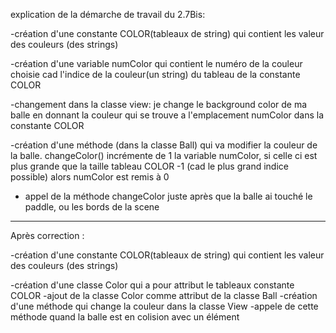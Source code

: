 explication de la démarche de travail du 2.7Bis:

-création d'une constante COLOR(tableaux de string) qui contient les 
valeur des couleurs
(des strings)

-création d'une variable numColor qui contient le numéro de la couleur 
choisie cad l'indice de la couleur(un string) du tableau de la constante 
COLOR 
 
-changement dans la classe view: je change le background color de ma 
balle en donnant la couleur qui se trouve a l'emplacement numColor dans 
la constante COLOR 

-création d'une méthode (dans la classe Ball) qui va modifier la couleur 
de la balle. changeColor() incrémente de 1 la variable numColor, si 
celle ci est plus grande que la taille tableau COLOR -1 (cad le plus 
grand indice possible) alors numColor est remis à 0

- appel de la méthode changeColor juste après que la balle ai touché le 
paddle, ou les bords de la scene 

--------------------------------------------------------------------------
Après correction : 

-création d'une constante COLOR(tableaux de string) qui contient les 
valeur des couleurs
(des strings)

-création d'une classe Color qui a pour attribut le tableaux constante COLOR
-ajout de la classe Color comme attribut de la classe Ball
 -création d'une méthode qui change la couleur dans la classe View
-appele de cette méthode quand la balle est en colision avec un élément 
